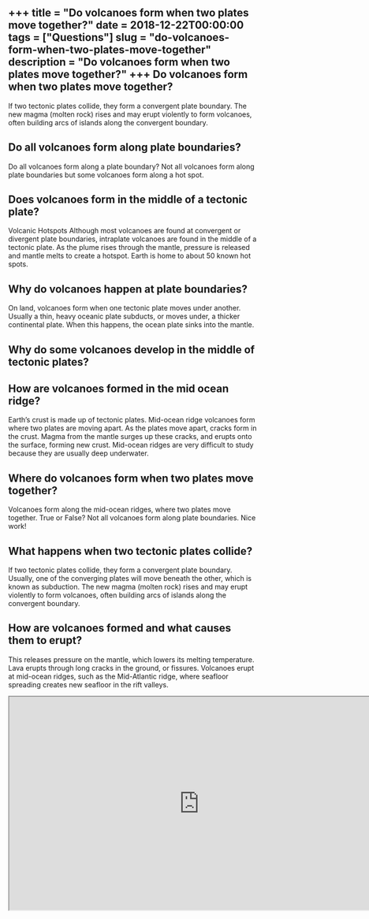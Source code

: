 +++
title = "Do volcanoes form when two plates move together?"
date = 2018-12-22T00:00:00
tags = ["Questions"]
slug = "do-volcanoes-form-when-two-plates-move-together"
description = "Do volcanoes form when two plates move together?"
+++
Do volcanoes form when two plates move together?
------------------------------------------------

If two tectonic plates collide, they form a convergent plate boundary. The new magma (molten rock) rises and may erupt violently to form volcanoes, often building arcs of islands along the convergent boundary.

Do all volcanoes form along plate boundaries?
---------------------------------------------

Do all volcanoes form along a plate boundary? Not all volcanoes form along plate boundaries but some volcanoes form along a hot spot.

Does volcanoes form in the middle of a tectonic plate?
------------------------------------------------------

Volcanic Hotspots Although most volcanoes are found at convergent or divergent plate boundaries, intraplate volcanoes are found in the middle of a tectonic plate. As the plume rises through the mantle, pressure is released and mantle melts to create a hotspot. Earth is home to about 50 known hot spots.

Why do volcanoes happen at plate boundaries?
--------------------------------------------

On land, volcanoes form when one tectonic plate moves under another. Usually a thin, heavy oceanic plate subducts, or moves under, a thicker continental plate. When this happens, the ocean plate sinks into the mantle.

Why do some volcanoes develop in the middle of tectonic plates?
---------------------------------------------------------------

How are volcanoes formed in the mid ocean ridge?
------------------------------------------------

Earth’s crust is made up of tectonic plates. Mid-ocean ridge volcanoes form where two plates are moving apart. As the plates move apart, cracks form in the crust. Magma from the mantle surges up these cracks, and erupts onto the surface, forming new crust. Mid-ocean ridges are very difficult to study because they are usually deep underwater.

Where do volcanoes form when two plates move together?
------------------------------------------------------

Volcanoes form along the mid-ocean ridges, where two plates move together. True or False? Not all volcanoes form along plate boundaries. Nice work!

What happens when two tectonic plates collide?
----------------------------------------------

If two tectonic plates collide, they form a convergent plate boundary. Usually, one of the converging plates will move beneath the other, which is known as subduction. The new magma (molten rock) rises and may erupt violently to form volcanoes, often building arcs of islands along the convergent boundary.

How are volcanoes formed and what causes them to erupt?
-------------------------------------------------------

This releases pressure on the mantle, which lowers its melting temperature. Lava erupts through long cracks in the ground, or fissures. Volcanoes erupt at mid-ocean ridges, such as the Mid-Atlantic ridge, where seafloor spreading creates new seafloor in the rift valleys.

<iframe allow="accelerometer; autoplay; clipboard-write; encrypted-media; gyroscope; picture-in-picture" allowfullscreen="" class="__youtube_prefs__  epyt-is-override  no-lazyload" data-no-lazy="1" data-origheight="433" data-origwidth="770" data-skipgform_ajax_framebjll="" height="433" id="_ytid_85766" loading="lazy" src="https://www.youtube.com/embed/aFc4UE2dIAw?enablejsapi=1&autoplay=0&cc_load_policy=0&cc_lang_pref=&iv_load_policy=1&loop=0&modestbranding=0&rel=1&fs=1&playsinline=0&autohide=2&theme=dark&color=red&controls=1&" title="YouTube player" width="770"></iframe>